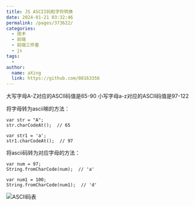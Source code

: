 ```yaml
---
title: JS ASCII码和字符转换
date: 2024-01-21 03:32:46
permalink: /pages/373622/
categories:
  - 技术
  - 前端
  - 前端三件套
  - js
tags:
  - 
author: 
  name: aXing
  link: https://github.com/08163356
---
```

大写字母A-Z对应的ASCII码值是65-90
小写字母a-z对应的ASCII码值是97-122

将字母转为ascii嘛的方法：

```
var str = "A";
str.charCodeAt();  // 65

var str1 = 'a';
str1.charCodeAt();  // 97
```

将ascii码转为对应字母的方法：

```
var num = 97;
String.fromCharCode(num);  // 'a'

var num1 = 100;
String.fromCharCode(num1);  // 'd'
```

![ASCII码表](E:\所有总结\知识总结（博客、word等）\githubUpload\read_book\技术相关\前端\前端三件套\js\pic\ASCII码表.png)
